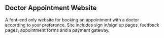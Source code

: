 ## Doctor Appointment Website
A font-end only website for booking an appointment with a doctor according to your preference. Site includes sign in/sign up pages, feedback pages, appointment forms and a payment gateway.
